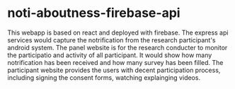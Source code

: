 # noti-aboutness-firebase-api
This webapp is based on react and deployed with firebase.
The express api services would capture the notrification from the research participant's android system.
The panel website is for the research conducter to monitor the participatio and activity of all participant. It would show how many notrification has been received and how many survey has been filled.
The participant website provides the users with decent participation process, including signing the consent forms, watching explainging videos.
